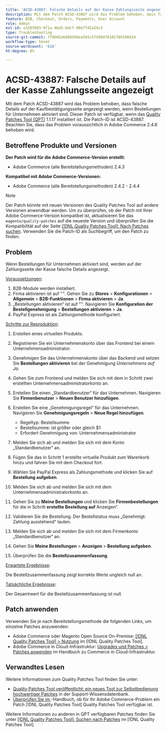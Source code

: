 ```yaml
---
title: 'ACSD-43887: Falsche Details auf der Kasse Zahlungsseite angezeigt'
description: Mit dem Patch ACSD-43887 wird das Problem behoben, dass falsche Details auf der Kaufbestätigungsseite angezeigt werden, wenn Bestellungen für Unternehmen aktiviert sind. Dieser Patch ist verfügbar, wenn das [Quality Patches Tool (QPT)](https://experienceleague.adobe.com/de/docs/commerce-operations/tools/quality-patches-tool/quality-patches-tool-to-self-serve-quality-patches) 1.1.17 installiert ist. Die Patch-ID ist ACSD-43887. Beachten Sie, dass das Problem voraussichtlich in Adobe Commerce 2.4.6 behoben wird.
feature: B2B, Checkout, Orders, Payments, User Account
role: Admin
exl-id: e150f093-9f1a-4ba5-bdcf-90e7f42a29c3
type: Troubleshooting
source-git-commit: 7fdb02a6d89d50ea593c5fd99d78101f89198424
workflow-type: tm+mt
source-wordcount: '616'
ht-degree: 0%

---
```


# ACSD-43887: Falsche Details auf der Kasse Zahlungsseite angezeigt

Mit dem Patch ACSD-43887 wird das Problem behoben, dass falsche Details auf der Kaufbestätigungsseite angezeigt werden, wenn Bestellungen für Unternehmen aktiviert sind. Dieser Patch ist verfügbar, wenn das [Quality Patches Tool (QPT)](https://experienceleague.adobe.com/de/docs/commerce-operations/tools/quality-patches-tool/quality-patches-tool-to-self-serve-quality-patches) 1.1.17 installiert ist. Die Patch-ID ist ACSD-43887. Beachten Sie, dass das Problem voraussichtlich in Adobe Commerce 2.4.6 behoben wird.

## Betroffene Produkte und Versionen

**Der Patch wird für die Adobe Commerce-Version erstellt:**

* Adobe Commerce (alle Bereitstellungsmethoden) 2.4.3

**Kompatibel mit Adobe Commerce-Versionen:**

* Adobe Commerce (alle Bereitstellungsmethoden) 2.4.2 - 2.4.4

>[!NOTE]
>
>Der Patch könnte mit neuen Versionen des Quality Patches Tool auf andere Versionen anwendbar werden. Um zu überprüfen, ob der Patch mit Ihrer Adobe Commerce-Version kompatibel ist, aktualisieren Sie das `magento/quality-patches` auf die neueste Version und überprüfen Sie die Kompatibilität auf der Seite [[!DNL Quality Patches Tool]: Nach Patches suchen](https://experienceleague.adobe.com/de/docs/commerce-operations/tools/quality-patches-tool/quality-patches-tool-to-self-serve-quality-patches). Verwenden Sie die Patch-ID als Suchbegriff, um den Patch zu finden.

## Problem

Wenn Bestellungen für Unternehmen aktiviert sind, werden auf der Zahlungsseite der Kasse falsche Details angezeigt.

<u>Voraussetzungen</u>:

1. B2B-Module werden installiert.
1. Firma aktivieren ist auf &quot;_&quot;_. Gehen Sie zu **Stores** > **Konfigurationen** > **Allgemein** > **B2B-Funktionen** > **Firma aktivieren** > **Ja**.
1. „Bestellungen aktivieren“ ist auf &quot;_&quot;_. Navigieren Sie **Konfiguration der Bestellgenehmigung** > **Bestellungen aktivieren** > **Ja**.
1. PayPal Express ist als Zahlungsmethode konfiguriert.

<u>Schritte zur Reproduktion</u>:

1. Erstellen eines virtuellen Produkts.
1. Registrieren Sie ein Unternehmenskonto über das Frontend bei einem Unternehmensadministrator.
1. Genehmigen Sie das Unternehmenskonto über das Backend und setzen Sie **Bestellungen aktivieren** bei der Genehmigung _Unternehmens auf Ja_.
1. Gehen Sie zum Frontend und melden Sie sich mit dem in Schritt zwei erstellten Unternehmensadministratorkonto an.
1. Erstellen Sie einen „Standardbenutzer“ für das Unternehmen. Navigieren Sie **Firmenbenutzer** > **Neuen Benutzer hinzufügen**.
1. Erstellen Sie eine „Genehmigungsregel“ für das Unternehmen. Navigieren Sie **Genehmigungsregeln** > **Neue Regel hinzufügen**.

   * Regeltyp: Bestellsumme
   * Bestellsumme: ist größer oder gleich $1
   * Erfordert Genehmigung von: Unternehmensadministrator

1. Melden Sie sich ab und melden Sie sich mit dem Konto „Standardbenutzer“ an.
1. Fügen Sie das in Schritt 1 erstellte virtuelle Produkt zum Warenkorb hinzu und fahren Sie mit dem Checkout fort.
1. Wählen Sie PayPal Express als Zahlungsmethode und klicken Sie auf **Bestellung aufgeben**.
1. Melden Sie sich ab und melden Sie sich mit dem Unternehmensadministratorkonto an.
1. Gehen Sie zu **Meine Bestellungen** und klicken Sie **Firmenbestellungen** für die in Schritt **erstellte Bestellung auf** Anzeigen“.
1. Validieren Sie die Bestellung. Der Bestellstatus muss „Genehmigt: Zahlung ausstehend“ lauten.
1. Melden Sie sich ab und melden Sie sich mit dem Firmenkonto „Standardbenutzer“ an.
1. Gehen Sie **Meine Bestellungen** > **Anzeigen** > **Bestellung aufgeben**.
1. Überprüfen Sie die **Bestellzusammenfassung**.

<u>Erwartete Ergebnisse</u>:

Die Bestellzusammenfassung zeigt korrekte Werte ungleich null an.

<u>Tatsächliche Ergebnisse</u>:

Der Gesamtwert für die Bestellzusammenfassung ist null.

## Patch anwenden

Verwenden Sie je nach Bereitstellungsmethode die folgenden Links, um einzelne Patches anzuwenden:

* Adobe Commerce oder Magento Open Source On-Premise: [[!DNL Quality Patches Tool] > Nutzung](/help/tools/quality-patches-tool/usage.md) im [!DNL Quality Patches Tool].
* Adobe Commerce in Cloud-Infrastruktur: [Upgrades und Patches > Patches anwenden](https://experienceleague.adobe.com/docs/commerce-cloud-service/user-guide/develop/upgrade/apply-patches.html?lang=de) im Handbuch zu Commerce in Cloud-Infrastruktur.

## Verwandtes Lesen

Weitere Informationen zum Quality Patches Tool finden Sie unter:

* [Quality Patches Tool veröffentlicht: ein neues Tool zur Selbstbedienung hochwertiger Patches](https://experienceleague.adobe.com/de/docs/commerce-operations/tools/quality-patches-tool/quality-patches-tool-to-self-serve-quality-patches) in der Support-Wissensdatenbank.
* [Überprüfen Sie im ](/help/tools/quality-patches-tool/patches-available-in-qpt/check-patch-for-magento-issue-with-magento-quality-patches.md)-Handbuch, ob für Ihr Adobe Commerce-Problem ein Patch [!DNL Quality Patches Tool] Quality Patches Tool verfügbar ist.

Weitere Informationen zu anderen in QPT verfügbaren Patches finden Sie unter [[!DNL Quality Patches Tool]: Suchen nach Patches](https://experienceleague.adobe.com/tools/commerce-quality-patches/index.html?lang=de) im [!DNL Quality Patches Tool].
